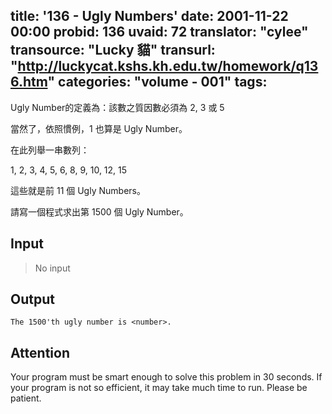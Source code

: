 title: '136 - Ugly Numbers'
date: 2001-11-22 00:00
probid: 136
uvaid: 72
translator: "cylee"
transource: "Lucky 貓"
transurl: "http://luckycat.kshs.kh.edu.tw/homework/q136.htm"
categories: "volume - 001"
tags:
---

Ugly Number的定義為：該數之質因數必須為 2, 3 或 5

當然了，依照慣例，1 也算是 Ugly Number。

在此列舉一串數列：

1, 2, 3, 4, 5, 6, 8, 9, 10, 12, 15

這些就是前 11 個 Ugly Numbers。

請寫一個程式求出第 1500 個 Ugly Number。

<!-- more -->

## Input ##

> No input

## Output ##

	The 1500'th ugly number is <number>.

 

## Attention ## 

Your program must be smart enough to solve this problem in 30 seconds. If your program is not so efficient, it may take much time to run. Please be patient.
